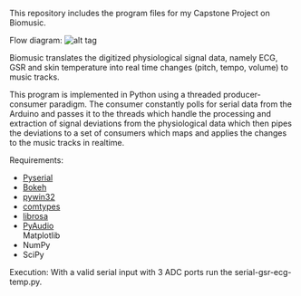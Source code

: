 This repository includes the program files for my Capstone Project on Biomusic. 

Flow diagram:
![alt tag](https://github.com/souzanmirza/Biomusic/blob/master/flowdiagram.jpg)


Biomusic translates the digitized physiological signal data, namely ECG, GSR and skin temperature into real time changes (pitch, tempo, volume) to music tracks.

This program is implemented in Python using a threaded producer-consumer paradigm. The consumer constantly polls for serial data from the Arduino and passes it to the threads which handle the processing and extraction of signal deviations from the physiological data which then pipes the deviations to a set of consumers which maps and applies the changes to the music tracks in realtime.

Requirements:
<ul>
	<li><a href="https://pypi.python.org/pypi/pyserial">Pyserial</a></li>
	<li><a href="https://github.com/bokeh/bokeh">Bokeh</a></li>
	<li><a href="https://pypi.python.org/pypi/pywin32">pywin32</a></li>
	<li><a href="https://pypi.python.org/pypi/comtypes">comtypes</a></li>
	<li><a href="https://github.com/librosa/librosa">librosa</a></li>
	<li><a href="https://people.csail.mit.edu/hubert/pyaudio/">PyAudio</a></li>Matplotlib</li>
	<li>NumPy</li>
	<li>SciPy</li>
</ul>

Execution:
With a valid serial input with 3 ADC ports run the serial-gsr-ecg-temp.py.

